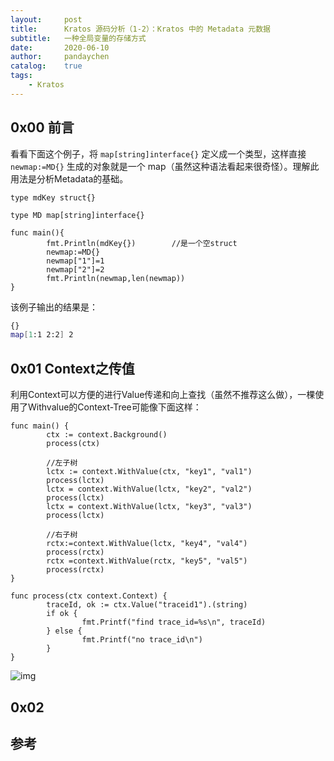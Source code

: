 ```yaml
---
layout:     post
title:      Kratos 源码分析（1-2）：Kratos 中的 Metadata 元数据
subtitle:   一种全局变量的存储方式
date:       2020-06-10
author:     pandaychen
catalog:    true
tags:
    - Kratos
---
```


##  0x00    前言
看看下面这个例子，将 `map[string]interface{}` 定义成一个类型，这样直接 `newmap:=MD{}` 生成的对象就是一个 map（虽然这种语法看起来很奇怪）。理解此用法是分析Metadata的基础。
```golang
type mdKey struct{}

type MD map[string]interface{}

func main(){
        fmt.Println(mdKey{})        //是一个空struct
        newmap:=MD{}
        newmap["1"]=1
        newmap["2"]=2
        fmt.Println(newmap,len(newmap))
}
```

该例子输出的结果是：
```bash
{}
map[1:1 2:2] 2
```


##  0x01    Context之传值
利用Context可以方便的进行Value传递和向上查找（虽然不推荐这么做），一棵使用了Withvalue的Context-Tree可能像下面这样：

```golang
func main() {
        ctx := context.Background()
        process(ctx)

        //左子树
        lctx := context.WithValue(ctx, "key1", "val1")
        process(lctx)
        lctx = context.WithValue(lctx, "key2", "val2")
        process(lctx)
        lctx = context.WithValue(lctx, "key3", "val3")
        process(lctx)

        //右子树
        rctx:=context.WithValue(lctx, "key4", "val4")
        process(rctx)
        rctx =context.WithValue(rctx, "key5", "val5")
        process(rctx)
}

func process(ctx context.Context) {
        traceId, ok := ctx.Value("traceid1").(string)
        if ok {
                fmt.Printf("find trace_id=%s\n", traceId)
        } else {
                fmt.Printf("no trace_id\n")
        }
}
```

![img](https://wx2.sbimg.cn/2020/06/08/golang-context-withvalue.png)


##      0x02



##      参考
